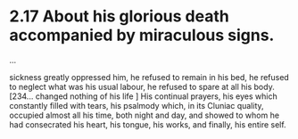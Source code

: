 # 2.17 About his glorious death accompanied by miraculous signs.

...

sickness greatly oppressed him, he refused to remain in his bed, he refused to neglect what was his usual labour, he refused to spare at all his body. \[234... changed nothing of his life \] His continual prayers, his eyes which constantly filled with tears, his psalmody which, in its Cluniac quality, occupied almost all his time, both night and day, and showed to whom he had consecrated his heart, his tongue, his works, and finally, his entire self.

